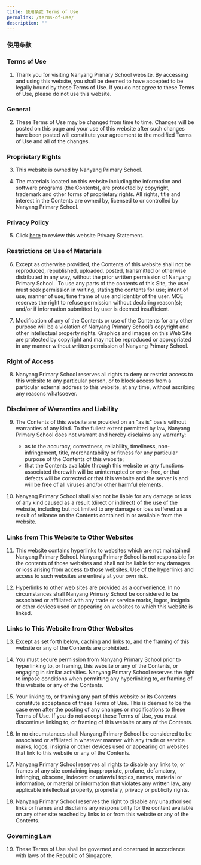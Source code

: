 ```yaml
---
title: 使用条款 Terms of Use
permalink: /terms-of-use/
description: ""
---
```

### 使用条款  
### Terms of Use

1.  Thank you for visiting Nanyang Primary School website. By accessing and using this website, you shall be deemed to have accepted to be legally bound by these Terms of Use. If you do not agree to these Terms of Use, please do not use this website.

  

### General

2.  These Terms of Use may be changed from time to time. Changes will be posted on this page and your use of this website after such changes have been posted will constitute your agreement to the modified Terms of Use and all of the changes.

  

### Proprietary Rights

3.  This website is owned by Nanyang Primary School.  
      
    
4.  The materials located on this website including the information and software programs (the Contents), are protected by copyright, trademark and other forms of proprietary rights. All rights, title and interest in the Contents are owned by, licensed to or controlled by Nanyang Primary School.

  

### Privacy Policy

5.  Click [here](/privacy/) to review this website Privacy Statement.

  

### Restrictions on Use of Materials

6.  Except as otherwise provided, the Contents of this website shall not be reproduced, republished, uploaded, posted, transmitted or otherwise distributed in any way, without the prior written permission of Nanyang Primary School.  To use any parts of the contents of this Site, the user must seek permission in writing, stating the contents for use; intent of use; manner of use; time frame of use and identity of the user. MOE reserves the right to refuse permission without declaring reason(s); and/or if information submitted by user is deemed insufficient.  
      
    
7.  Modification of any of the Contents or use of the Contents for any other purpose will be a violation of Nanyang Primary School’s copyright and other intellectual property rights. Graphics and images on this Web Site are protected by copyright and may not be reproduced or appropriated in any manner without written permission of Nanyang Primary School.

  

### Right of Access

8.  Nanyang Primary School reserves all rights to deny or restrict access to this website to any particular person, or to block access from a particular external address to this website, at any time, without ascribing any reasons whatsoever.  
      
    

### Disclaimer of Warranties and Liability

9.  The Contents of this website are provided on an "as is" basis without warranties of any kind. To the fullest extent permitted by law, Nanyang Primary School does not warrant and hereby disclaims any warranty:  
    * as to the accuracy, correctness, reliability, timeliness, non-infringement, title, merchantability or fitness for any particular purpose of the Contents of this website;
    * that the Contents available through this website or any functions associated therewith will be uninterrupted or error-free, or that defects will be corrected or that this website and the server is and will be free of all viruses and/or other harmful elements.  
      
    

11.  Nanyang Primary School shall also not be liable for any damage or loss of any kind caused as a result (direct or indirect) of the use of the website, including but not limited to any damage or loss suffered as a result of reliance on the Contents contained in or available from the website.

  

### Links from This Website to Other Websites

11.  This website contains hyperlinks to websites which are not maintained Nanyang Primary School. Nanyang Primary School is not responsible for the contents of those websites and shall not be liable for any damages or loss arising from access to those websites. Use of the hyperlinks and access to such websites are entirely at your own risk.  
      
    
12.  Hyperlinks to other web sites are provided as a convenience. In no circumstances shall Nanyang Primary School be considered to be associated or affiliated with any trade or service marks, logos, insignia or other devices used or appearing on websites to which this website is linked.

  

### Links to This Website from Other Websites

13.  Except as set forth below, caching and links to, and the framing of this website or any of the Contents are prohibited.  
      
    
14.  You must secure permission from Nanyang Primary School prior to hyperlinking to, or framing, this website or any of the Contents, or engaging in similar activities. Nanyang Primary School reserves the right to impose conditions when permitting any hyperlinking to, or framing of this website or any of the Contents.  
      
    
15.  Your linking to, or framing any part of this website or its Contents constitute acceptance of these Terms of Use. This is deemed to be the case even after the posting of any changes or modifications to these Terms of Use. If you do not accept these Terms of Use, you must discontinue linking to, or framing of this website or any of the Contents. 
16.  In no circumstances shall Nanyang Primary School be considered to be associated or affiliated in whatever manner with any trade or service marks, logos, insignia or other devices used or appearing on websites that link to this website or any of the Contents.  
      
    
17.  Nanyang Primary School reserves all rights to disable any links to, or frames of any site containing inappropriate, profane, defamatory, infringing, obscene, indecent or unlawful topics, names, material or information, or material or information that violates any written law, any applicable intellectual property, proprietary, privacy or publicity rights.  
      
    
18.  Nanyang Primary School reserves the right to disable any unauthorised links or frames and disclaims any responsibility for the content available on any other site reached by links to or from this website or any of the Contents.

  

### Governing Law

19.  These Terms of Use shall be governed and construed in accordance with laws of the Republic of Singapore.